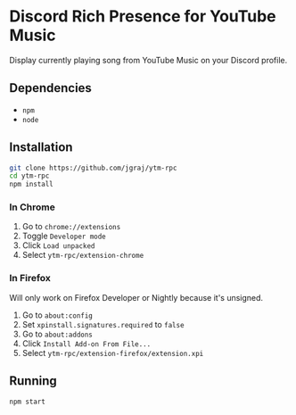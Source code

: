 # Discord Rich Presence for YouTube Music

Display currently playing song from YouTube Music on your Discord profile.

## Dependencies

* `npm`
* `node`

## Installation

```sh
git clone https://github.com/jgraj/ytm-rpc
cd ytm-rpc
npm install
```

### In Chrome
1. Go to `chrome://extensions`
2. Toggle `Developer mode`
3. Click `Load unpacked`
4. Select `ytm-rpc/extension-chrome`

### In Firefox
Will only work on Firefox Developer or Nightly because it's unsigned.

1. Go to `about:config`
2. Set `xpinstall.signatures.required` to `false`
3. Go to `about:addons`
4. Click `Install Add-on From File...`
5. Select `ytm-rpc/extension-firefox/extension.xpi`

## Running

```sh
npm start
```